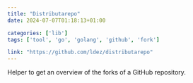 ```yaml
---
title: "Distributarepo"
date: 2024-07-07T01:18:13+01:00

categories: ['lib']
tags: ['tool', 'go', 'golang', 'github', 'fork']

link: "https://github.com/ldez/distributarepo"
---
```

Helper to get an overview of the forks of a GitHub repository. 

<!--more-->
